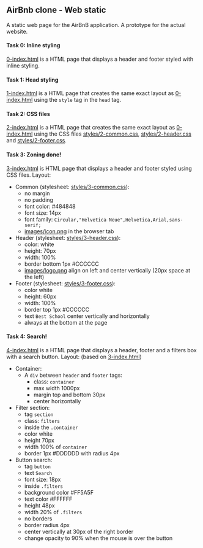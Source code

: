 ## AirBnb clone - Web static
A static web page for the AirBnB application. A prototype for the actual website.

#### Task 0: Inline styling
[0-index.html](0-index.html) is a HTML page that displays a header and footer styled with inline styling.

#### Task 1: Head styling
[1-index.html](1-index.html) is a HTML page that creates the same exact layout as [0-index.html](0-index.html) using the `style` tag in the `head` tag.

#### Task 2: CSS files
[2-index.html](2-index.html) is a HTML page that creates the same exact layout as [0-index.html](0-index.html) using the CSS files [styles/2-common.css](styles/2-common.css), [styles/2-header.css](styles/2-header.css) and [styles/2-footer.css](styles/2-footer.css).

#### Task 3: Zoning done!
[3-index.html](3-index.html) is HTML page that displays a header and footer styled using CSS files.
Layout:
- Common (stylesheet: [styles/3-common.css](styles/3-common.css)):
	- no margin
	- no padding
	- font color: #484848
	- font size: 14px
	- font family: `Circular,"Helvetica Neue",Helvetica,Arial,sans-serif;`
	- [images/icon.png](images/icon.png) in the browser tab
- Header (stylesheet: [styles/3-header.css](styles/3-header.css)):
	- color: white
	- height: 70px
	- width: 100%
	- border bottom 1px #CCCCCC
	- [images/logo.png](images/logo.png) align on left and center vertically (20px space at the left)
- Footer (stylesheet: [styles/3-footer.css](styles/3-footer.css)):
	- color white
	- height: 60px
	- width: 100%
	- border top 1px #CCCCCC
	- text `Best School` center vertically and horizontally
	- always at the bottom at the page

#### Task 4: Search!
[4-index.html](4-index.html) is a HTML page that displays a header, footer and a filters box with a search button.
Layout: (based on [3-index.html](3-index.html))
- Container:
	- A `div` between `header` and `footer` tags:
		- class: `container`
		- max width 1000px
		- margin top and bottom 30px
		- center horizontally
- Filter section:
	- tag `section`
	- class: `filters`
	- inside the `.container`
	- color white
	- height 70px
	- width 100% of `container`
	- border 1px #DDDDDD with radius 4px
- Button search:
	- tag `button`
	- text `Search`
	- font size: 18px
	- inside `.filters`
	- background color #FF5A5F
	- text color #FFFFFF
	- height 48px
	- width 20% of `.filters`
	- no borders
	- border radius 4px
	- center vertically at 30px of the right border
	- change opacity to 90% when the mouse is over the button
